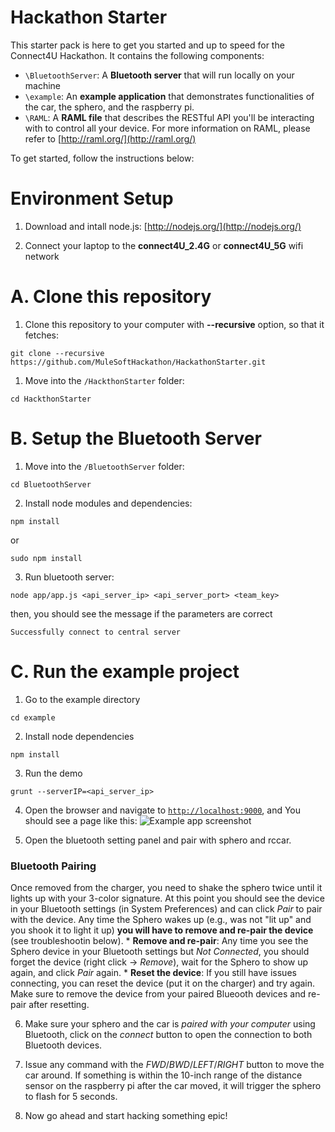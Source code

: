 Hackathon Starter
================

This starter pack is here to get you started and up to speed for the Connect4U Hackathon.
It contains the following components:

- `\BluetoothServer`: A **Bluetooth server** that will run locally on your machine
- `\example`: An **example application** that demonstrates functionalities of the car, the sphero,
and the raspberry pi.
- `\RAML`: A **RAML file** that describes the RESTful API you'll be interacting with to control all
your device. For more information on RAML, please refer to [http://raml.org/](http://raml.org/)

To get started, follow the instructions below:

Environment Setup
=================

1. Download and intall node.js: [http://nodejs.org/](http://nodejs.org/)

2. Connect your laptop to the **connect4U_2.4G** or **connect4U_5G** wifi network


A. Clone this repository
=======================

1. Clone this repository to your computer with **--recursive** option, so that it
  fetches:
  ```
  git clone --recursive https://github.com/MuleSoftHackathon/HackathonStarter.git
  ```

1. Move into the `/HackthonStarter` folder:
  ```
  cd HackthonStarter
  ```

B. Setup the Bluetooth Server
==================================

1. Move into the `/BluetoothServer` folder:
  ```
  cd BluetoothServer
  ```

2. Install node modules and dependencies:
  ```
  npm install
  ```
  or
  ```
  sudo npm install
  ```

3. Run bluetooth server:
  ```
  node app/app.js <api_server_ip> <api_server_port> <team_key>
  ```
  then, you should see the message if the parameters are correct
  ```
  Successfully connect to central server
  ```  

C. Run the example project
====================

1. Go to the example directory
  ```
  cd example
  ```

2. Install node dependencies
  ```
  npm install
  ```

3. Run the demo
  ```
  grunt --serverIP=<api_server_ip>
  ```

4. Open the browser and navigate to [`http://localhost:9000`](http://localhost:9000),
  and You should see a page like this:
  ![Example app screenshot](http://imgur.com/lt7iAdr.png)
  
5. Open the bluetooth setting panel and pair with sphero and rccar.
  ### Bluetooth Pairing
  
  Once removed from the charger, you need to shake the sphero twice until it lights up with your 3-color signature. At this point you should see the device in your Bluetooth settings (in System Preferences) and can click *Pair* to pair with the device. Any time the Sphero wakes up (e.g., was not "lit up" and you shook it to light it up) **you will have to remove and re-pair the device** (see troubleshootin below).
     * **Remove and re-pair**: Any time you see the Sphero device in your Bluetooth settings but *Not Connected*, you should forget the device (right click -> *Remove*), wait for the Sphero to show up again, and click *Pair* again.
     * **Reset the device**: If you still have issues connecting, you can reset the device (put it on the charger) and try again. Make sure to remove the device from your paired Blueooth devices and re-pair after resetting.

6. Make sure your sphero and the car is *paired with your computer* using Bluetooth, click on the
*connect* button to open the connection to both Bluetooth devices.

7. Issue any command with the *FWD*/*BWD*/*LEFT*/*RIGHT* button to move the car around.
If something is within the 10-inch range of the distance sensor on the raspberry pi after the
car moved, it will trigger the sphero to flash for 5 seconds.

8. Now go ahead and start hacking something epic!

